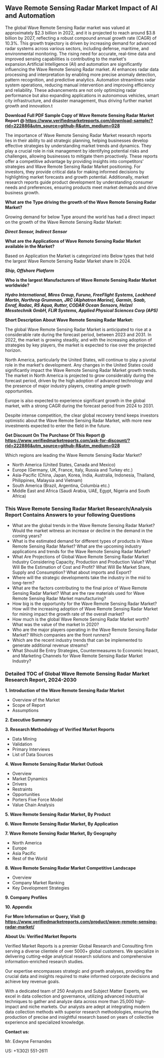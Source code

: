 <h2>Wave Remote Sensing Radar Market Impact of AI and Automation</h2>The global Wave Remote Sensing Radar market was valued at approximately $2.3 billion in 2022, and it is projected to reach around $3.8 billion by 2027, reflecting a robust compound annual growth rate (CAGR) of 10.3%. This growth trajectory is driven by increasing demand for advanced radar systems across various sectors, including defense, maritime, and environmental monitoring. The rising need for accurate, real-time data and improved sensing capabilities is contributing to the market's expansion.Artificial Intelligence (AI) and automation are significantly influencing the Wave Remote Sensing Radar market. AI enhances radar data processing and interpretation by enabling more precise anomaly detection, pattern recognition, and predictive analytics. Automation streamlines radar system operations, reducing manual intervention and improving efficiency and reliability. These advancements are not only optimizing radar performance but also expanding applications in autonomous vehicles, smart city infrastructure, and disaster management, thus driving further market growth and innovation.t</p><p id="" class=""><strong>Download Full PDF Sample Copy of Wave Remote Sensing Radar Market Report @ <a href="https://www.verifiedmarketreports.com/download-sample/?rid=222886&utm_source=github-R&utm_medium=028" target="_blank">https://www.verifiedmarketreports.com/download-sample/?rid=222886&utm_source=github-R&utm_medium=028</a></strong></p><p>The importance of&nbsp;Wave Remote Sensing Radar Market research reports lies in their ability to aid strategic planning, helping businesses develop effective strategies by understanding market trends and dynamics. They play a crucial role in risk management by identifying potential risks and challenges, allowing businesses to mitigate them proactively. These reports offer a competitive advantage by providing insights into competitors' strategies and Wave Remote Sensing Radar Market positioning. For investors, they provide critical data for making informed decisions by highlighting market forecasts and growth potential. Additionally, market research reports guide product development by understanding consumer needs and preferences, ensuring products meet market demands and drive business growth.</p><p><strong>What are the&nbsp;Type driving the growth of the Wave Remote Sensing Radar Market?</strong></p><p id="" class="">Growing demand for below Type around the world has had a direct impact on the growth of the Wave Remote Sensing Radar Market:</p><em><strong>Direct Sensor, Indirect Sensor</strong></em></p><strong>What are the&nbsp;Applications&nbsp;of Wave Remote Sensing Radar Market available in the Market?</strong></p><p id="" class="">Based on Application the Market is categorized into Below types that held the largest Wave Remote Sensing Radar Market share In 2024.</p><em><strong>Ship, Offshore Platform</strong></em></p><strong>Who is the largest Manufacturers of Wave Remote Sensing Radar Market worldwide?</strong></p><p><em><strong>Hydro International, Miros Group, Furuno, FreeFlight Systems, Lockheed Martin, Northrop Grumman, JRC (Alphatron Marine), Garmin, Saab, Enraf, Radac, RS Aqua, Rutter, CODAR Ocean Sensors, Helzel Messtechnik GmbH, FLIR Systems, Applied Physical Sciences Corp (APS)</strong></em></p><p id="" class=""><strong>Short Description About Wave Remote Sensing Radar Market:</strong></p><p>The global Wave Remote Sensing Radar Market is anticipated to rise at a considerable rate during the forecast period, between 2023 and 2031. In 2022, the market is growing steadily, and with the increasing adoption of strategies by key players, the market is expected to rise over the projected horizon.</p><p>North America, particularly the United States, will continue to play a pivotal role in the market's development. Any changes in the United States could significantly impact the Wave Remote Sensing Radar Market growth trends. The market in North America is projected to grow considerably during the forecast period, driven by the high adoption of advanced technology and the presence of major industry players, creating ample growth opportunities.</p><p>Europe is also expected to experience significant growth in the global market, with a strong CAGR during the forecast period from 2024 to 2031.</p><p>Despite intense competition, the clear global recovery trend keeps investors optimistic about the Wave Remote Sensing Radar Market, with more new investments expected to enter the field in the future.</p><p id="" class=""><strong>Get Discount On The Purchase Of This Report @ <a href="https://www.verifiedmarketreports.com/ask-for-discount/?rid=222886&utm_source=github-R&utm_medium=028" target="_blank">https://www.verifiedmarketreports.com/ask-for-discount/?rid=222886&utm_source=github-R&utm_medium=028</a></strong></p>Which regions are leading the Wave Remote Sensing Radar Market?</p><ul><li>North America (United States, Canada and Mexico)</li><li>Europe (Germany, UK, France, Italy, Russia and Turkey etc.)</li><li>Asia-Pacific (China, Japan, Korea, India, Australia, Indonesia, Thailand, Philippines, Malaysia and Vietnam)</li><li>South America (Brazil, Argentina, Columbia etc.)</li><li>Middle East and Africa (Saudi Arabia, UAE, Egypt, Nigeria and South Africa)</li></ul><h3 id="" class="">This Wave Remote Sensing Radar Market Research/Analysis Report Contains Answers to your following Questions</h3><ul><li>What are the global trends in the Wave Remote Sensing Radar Market? Would the market witness an increase or decline in the demand in the coming years?</li><li>What is the estimated demand for different types of products in Wave Remote Sensing Radar Market? What are the upcoming industry applications and trends for the Wave Remote Sensing Radar Market?</li><li>What Are Projections of Global Wave Remote Sensing Radar Market Industry Considering Capacity, Production and Production Value? What Will Be the Estimation of Cost and Profit? What Will Be Market Share, Supply and Consumption? What about imports and Export?</li><li>Where will the strategic developments take the industry in the mid to long-term?</li><li>What are the factors contributing to the final price of Wave Remote Sensing Radar Market? What are the raw materials used for Wave Remote Sensing Radar Market manufacturing?</li><li>How big is the opportunity for the Wave Remote Sensing Radar Market? How will the increasing adoption of Wave Remote Sensing Radar Market for mining impact the growth rate of the overall market?</li><li>How much is the global Wave Remote Sensing Radar Market worth? What was the value of the market In 2020?</li><li>Who are the major players operating in the Wave Remote Sensing Radar Market? Which companies are the front runners?</li><li>Which are the recent industry trends that can be implemented to generate additional revenue streams?</li><li>What Should Be Entry Strategies, Countermeasures to Economic Impact, and Marketing Channels for Wave Remote Sensing Radar Market Industry?</li></ul><h3 id="" class="">Detailed TOC of Global Wave Remote Sensing Radar Market Research Report, 2024-2030</h3><p id="" class=""><strong>1. Introduction of the Wave Remote Sensing Radar Market</strong></p><ul><li>Overview of the Market</li><li>Scope of Report</li><li>Assumptions</li></ul><p id="" class=""><strong>2. Executive Summary</strong></p><p id="" class=""><strong>3. Research Methodology of Verified Market Reports</strong></p><ul><li>Data Mining</li><li>Validation</li><li>Primary Interviews</li><li>List of Data Sources</li></ul><p id="" class=""><strong>4. Wave Remote Sensing Radar Market Outlook</strong></p><ul><li>Overview</li><li>Market Dynamics</li><li>Drivers</li><li>Restraints</li><li>Opportunities</li><li>Porters Five Force Model</li><li>Value Chain Analysis</li></ul><p id="" class=""><strong>5. Wave Remote Sensing Radar Market, By Product</strong></p><p id="" class=""><strong>6. Wave Remote Sensing Radar Market, By Application</strong></p><p id="" class=""><strong>7. Wave Remote Sensing Radar Market, By Geography</strong></p><ul><li>North America</li><li>Europe</li><li>Asia Pacific</li><li>Rest of the World</li></ul><p id="" class=""><strong>8. Wave Remote Sensing Radar Market Competitive Landscape</strong></p><ul><li>Overview</li><li>Company Market Ranking</li><li>Key Development Strategies</li></ul><p id="" class=""><strong>9. Company Profiles</strong></p><p id="" class=""><strong>10. Appendix</strong></p><p id="" class=""><strong>For More Information or Query, Visit @ <a href="https://www.verifiedmarketreports.com/product/wave-remote-sensing-radar-market/" target="_blank">https://www.verifiedmarketreports.com/product/wave-remote-sensing-radar-market/</a></strong></p><p id="" class=""><strong>About Us: Verified Market Reports</strong></p><p id="" class="">Verified Market Reports is a premier Global Research and Consulting firm serving a diverse clientele of over 5000+ global customers. We specialize in delivering cutting-edge analytical research solutions and comprehensive information-enriched research studies.</p><p id="" class="">Our expertise encompasses strategic and growth analyses, providing the crucial data and insights required to make informed corporate decisions and achieve key revenue goals.</p><p id="" class="">With a dedicated team of 250 Analysts and Subject Matter Experts, we excel in data collection and governance, utilizing advanced industrial techniques to gather and analyze data across more than 25,000 high-impact and niche markets. Our analysts are adept at integrating modern data collection methods with superior research methodologies, ensuring the production of precise and insightful research based on years of collective experience and specialized knowledge.</p><p id="" class=""><strong>Contact us:</strong></p><p id="" class="">Mr. Edwyne Fernandes</p><p id="" class="">US: +1(302) 551-2611</p>